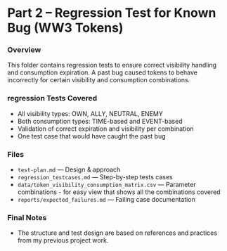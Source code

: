 # Part 2 – Regression Test for Known Bug (WW3 Tokens)

### Overview
This folder contains regression tests to ensure correct visibility handling and consumption expiration.
A past bug caused tokens to behave incorrectly for certain visibility and consumption combinations.

### regression Tests Covered
- All visibility types: OWN, ALLY, NEUTRAL, ENEMY  
- Both consumption types: TIME-based and EVENT-based  
- Validation of correct expiration and visibility per combination  
- One test case that would have caught the past bug

### Files
- `test-plan.md` — Design & approach
- `regression_testcases.md` — Step-by-step tests cases
- `data/token_visibility_consumption_matrix.csv` — Parameter combinations - for easy view that shows all the combinations covered
- `reports/expected_failures.md` — Failing case documentation

### Final Notes
- The structure and test design are based on references and practices from my previous project work.